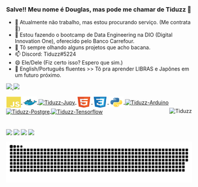 ### Salve!! Meu nome é Douglas, mas pode me chamar de Tiduzz 👻

- 🔭 Atualmente não trabalho, mas estou procurando serviço. (Me contrata 👀)
- 🌱 Estou fazendo o bootcamp de Data Engineering na DIO (Digital Innovation One), oferecido pelo Banco Carrefour.
- 👯 Tô sempre olhando alguns projetos que acho bacana.
- 📫 Discord: Tiduzz#5224 
- 😄 Ele/Dele (Fiz certo isso? Espero que sim.)
- 💬 English/Português fluentes >> Tô pra aprender LIBRAS e Japônes em um futuro próximo.

 <div>
  <a href="https://github.com/Tiduzz">
  <img height="180em" src="https://github-readme-stats.vercel.app/api?username=Tiduzz&show_icons=true&theme=nightowl&include_all_commits=true&count_private=true"/>
  <img height="180em" src="https://github-readme-stats.vercel.app/api/top-langs/?username=Tiduzz&layout=compact&langs_count=7&theme=nightowl"/>
</div>
<div style="display: inline_block"><br>
  <img align="center" alt="Tiduzz-Js" height="30" width="40" src="https://raw.githubusercontent.com/devicons/devicon/master/icons/javascript/javascript-plain.svg">
  <img align="center" alt="Tiduzz-docker" height="30" width="40" src="https://raw.githubusercontent.com/devicons/devicon/master/icons/docker/docker-original.svg">
  <img align="center" alt="Tiduzz-Jupy" height="30" width="40" src="https://cdn.jsdelivr.net/gh/devicons/devicon/icons/jupyter/jupyter-original-wordmark.svg">
  <img align="center" alt="Tiduzz-HTML" height="30" width="40" src="https://raw.githubusercontent.com/devicons/devicon/master/icons/html5/html5-original.svg">
  <img align="center" alt="Tiduzz-CSS" height="30" width="40" src="https://raw.githubusercontent.com/devicons/devicon/master/icons/css3/css3-original.svg">
  <img align="center" alt="Tiduzz-Python" height="30" width="40" src="https://raw.githubusercontent.com/devicons/devicon/master/icons/python/python-original.svg">
  <img align="center" alt="Tiduzz-Arduino" height="30" width="40" src="https://cdn.jsdelivr.net/gh/devicons/devicon/icons/arduino/arduino-original-wordmark.svg">
  <img align="center" alt="Tiduzz-Postgre" height="30" width="40" src="https://cdn.jsdelivr.net/gh/devicons/devicon/icons/postgresql/postgresql-original.svg">
  <img align="center" alt="Tiduzz-Tensorflow" height="30" width="40" src="https://cdn.jsdelivr.net/gh/devicons/devicon/icons/tensorflow/tensorflow-original.svg">
  <img align="right" alt="Tiduzz" src="https://cdn.discordapp.com/attachments/870454519266430977/871148333819895878/Webp.net-gifmaker_2.gif">
</div>
  
 #
  
<div> 
  <a href="https://instagram.com/tiduzz99" target="_blank"><img src="https://img.shields.io/badge/-Instagram-%23E4405F?style=for-the-badge&logo=instagram&logoColor=white" target="_blank"></a>
 	<a href="https://www.twitch.tv/Tiduzzms" target="_blank"><img src="https://img.shields.io/badge/Twitch-9146FF?style=for-the-badge&logo=twitch&logoColor=white" target="_blank"></a>
 <a href="https://discord.gg/xeVhyfW" target="_blank"><img src="https://img.shields.io/badge/Discord-7289DA?style=for-the-badge&logo=discord&logoColor=white" target="_blank"></a> 
  <a href="https://www.linkedin.com/in/douglas-marchione-de-souza-534266160/" target="_blank"><img src="https://img.shields.io/badge/-LinkedIn-%230077B5?style=for-the-badge&logo=linkedin&logoColor=white" target="_blank"></a> 
  
  ![Snake animation](https://github.com/Tiduzz/Tiduzz/blob/output/github-contribution-grid-snake.svg)
  
</div>
